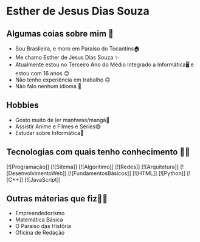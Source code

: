 # Esther de Jesus Dias Souza

## Algumas coias sobre mim 💙

- Sou Brasileira, e moro em Paraíso do Tocantins🏠
- Me chamo Esther de Jesus Dias Souza ✨ 
- Atualmente estou no Terceiro Ano do Médio Integrado a 
Informática🖥️ e estou com 16 anos 😊
- Não tenho experiência em trabalho 🙃 
- Não falo nenhum idioma 🤍

## Hobbies 

- Gosto muito de ler manhwas/mangá📱
- Assistir Anime e Filmes e Séries😄 
- Estudar sobre Informática🥰

## Tecnologias com quais tenho conhecimento 👨‍💻

[![Programação]] 
[![Sitema]]
[![Algoritimo]] 
[![Redes]]
[![Arquitetura]]
[![DesenvolvimentoWeb]]
[![FundamentosBásicos]] 
[![HTML]]
[![Python]]
[![C++]]
[![JavaScript]] 

## Outras máterias que fiz✍🏻

- Empreendedorismo 
- Matemática Básica 
- O Paraíso das História 
- Oficina de Redação 
